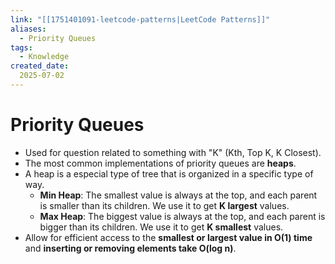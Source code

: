 ```yaml
---
link: "[[1751401091-leetcode-patterns|LeetCode Patterns]]"
aliases: 
  - Priority Queues
tags:
  - Knowledge
created_date:
  2025-07-02
---
```

# Priority Queues
- Used for question related to something with "K" (Kth, Top K, K Closest).
- The most common implementations of priority queues are **heaps**.
- A heap is a especial type of tree that is organized in a specific type of way.
  - **Min Heap**: The smallest value is always at the top, and each parent is smaller than its children. We use it to get **K largest** values.
  - **Max Heap**: The biggest value is always at the top, and each parent is bigger than its children. We use it to get **K smallest** values.
- Allow for efficient access to the **smallest or largest value in O(1) time** and **inserting or removing elements take O(log n)**.


